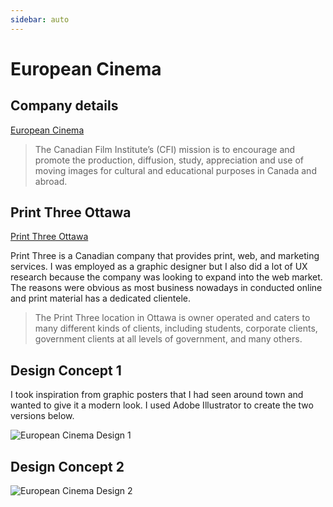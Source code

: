 ```yaml
---
sidebar: auto
---
```


# European Cinema

## Company details

[European Cinema](https://www.cfi-icf.ca/)

>The Canadian Film Institute’s (CFI) mission is to encourage and promote the production, diffusion, study, appreciation and use of moving images for cultural and educational purposes in Canada and abroad.

## Print Three Ottawa

[Print Three Ottawa](https://www.print3ottawa.com/)

Print Three is a Canadian company that provides print, web, and marketing services. I was employed as a graphic designer but I also did a lot of UX research because the company was looking to expand into the web market.  The reasons were obvious as most business nowadays in conducted online and print material has a dedicated clientele. 

>The Print Three location in Ottawa is owner operated and caters to many different kinds of clients, including students, corporate clients, government clients at all levels of government, and many others.

## Design Concept 1

I took inspiration from graphic posters that I had seen around town and wanted to give it a modern look. I used Adobe Illustrator to create the two versions below.

![European Cinema Design 1](/images/work/european-cinema/euro-cinema.png)

## Design Concept 2

![European Cinema Design 2](/images/work/european-cinema/euro-cinema-2.png)
